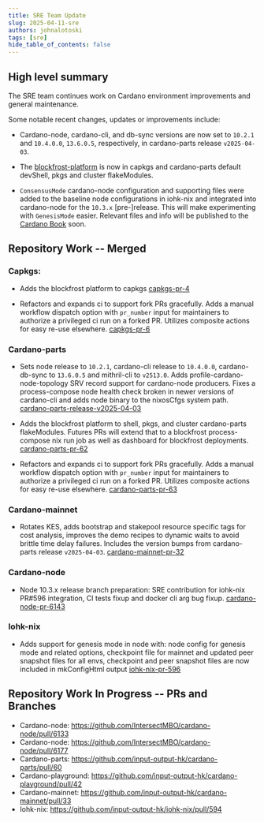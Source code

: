 ```yaml
---
title: SRE Team Update
slug: 2025-04-11-sre
authors: johnalotoski
tags: [sre]
hide_table_of_contents: false
---
```


## High level summary

The SRE team continues work on Cardano environment improvements and general maintenance.

Some notable recent changes, updates or improvements include:

* Cardano-node, cardano-cli, and db-sync versions are now set to `10.2.1` and
`10.4.0.0`, `13.6.0.5`, respectively, in cardano-parts release `v2025-04-03`.

* The [blockfrost-platform](https://github.com/blockfrost/blockfrost-platform)
is now in capkgs and cardano-parts default devShell, pkgs and cluster
flakeModules.

* `ConsensusMode` cardano-node configuration and supporting files were added to
the baseline node configurations in iohk-nix and integrated into cardano-node for
the `10.3.x` \[pre-]release.  This will make experimenting with `GenesisMode`
easier.  Relevant files and info will be published to the [Cardano
Book](https://book.play.dev.cardano.org/) soon.


## Repository Work -- Merged

### Capkgs:
* Adds the blockfrost platform to capkgs
  [capkgs-pr-4](https://github.com/input-output-hk/capkgs/pull/4)

* Refactors and expands ci to support fork PRs gracefully. Adds a manual
  workflow dispatch option with `pr_number` input for maintainers to authorize a
  privileged ci run on a forked PR. Utilizes composite actions for easy re-use
  elsewhere.
  [capkgs-pr-6](https://github.com/input-output-hk/capkgs/pull/6)


### Cardano-parts
* Sets node release to `10.2.1`, cardano-cli release to `10.4.0.0`,
  cardano-db-sync to `13.6.0.5` and mithril-cli to `v2513.0`.  Adds
  profile-cardano-node-topology SRV record support for cardano-node producers.
  Fixes a process-compose node health check broken in newer versions of
  cardano-cli and adds node binary to the nixosCfgs system path.
  [cardano-parts-release-v2025-04-03](https://github.com/input-output-hk/cardano-parts/releases/tag/v2025-04-03)

* Adds the blockfrost platform to shell, pkgs, and cluster cardano-parts
  flakeModules.  Futures PRs will extend that to a blockfrost process-compose nix
  run job as well as dashboard for blockfrost deployments.
  [cardano-parts-pr-62](https://github.com/input-output-hk/cardano-parts/pull/62)

* Refactors and expands ci to support fork PRs gracefully. Adds a manual
  workflow dispatch option with `pr_number` input for maintainers to authorize a
  privileged ci run on a forked PR. Utilizes composite actions for easy re-use
  elsewhere.
  [cardano-parts-pr-63](https://github.com/input-output-hk/cardano-parts/pull/63)


### Cardano-mainnet
* Rotates KES, adds bootstrap and stakepool resource specific tags for cost
  analysis, improves the demo recipes to dynamic waits to avoid brittle time
  delay failures.  Includes the version bumps from cardano-parts release `v2025-04-03`.
  [cardano-mainnet-pr-32](https://github.com/input-output-hk/cardano-mainnet/pull/32)


### Cardano-node
* Node 10.3.x release branch preparation: SRE contribution for iohk-nix
  PR#596 integration, CI tests fixup and docker cli arg bug fixup.
  [cardano-node-pr-6143](https://github.com/IntersectMBO/cardano-node/pull/6143)


### Iohk-nix
* Adds support for genesis mode in node with: node config for genesis mode and
  related options, checkpoint file for mainnet and updated peer snapshot files
  for all envs, checkpoint and peer snapshot files are now included in
  mkConfigHtml output
  [iohk-nix-pr-596](https://github.com/input-output-hk/iohk-nix/pull/596)


## Repository Work In Progress -- PRs and Branches

* Cardano-node: https://github.com/IntersectMBO/cardano-node/pull/6133
* Cardano-node: https://github.com/IntersectMBO/cardano-node/pull/6177
* Cardano-parts: https://github.com/input-output-hk/cardano-parts/pull/60
* Cardano-playground: https://github.com/input-output-hk/cardano-playground/pull/42
* Cardano-mainnet: https://github.com/input-output-hk/cardano-mainnet/pull/33
* Iohk-nix: https://github.com/input-output-hk/iohk-nix/pull/594
